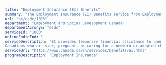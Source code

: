 ```yaml
---
title: "Employment Insurance (EI) Benefits"
summary: "The Employment Insurance (EI) Benefits service from Employment and Social Development Canada is not available end-to-end online, according to the GC Service Inventory."
url: "gc/esdc/1003"
department: "Employment and Social Development Canada"
departmentAcronym: "esdc"
serviceId: "1003"
onlineEndtoEnd: 0
serviceDescription: "EI provides temporary financial assistance to unemployed Canadians who have lost their job through no fault of their own, while they look for work or upgrade their skills.
Canadians who are sick, pregnant, or caring for a newborn or adopted child, as well as those who must care for a family member who is seriously ill with a significant risk of death or who must provide care or support to their critically ill or injured child  family member may also be assisted by EI. The program also allows for self-employed individuals to register into it for access to EI special benefits (sickness, maternity, parental, compassionate care and parents of critically ill children family caregiver benefits)."
serviceUrl: "https://www.canada.ca/en/services/benefits/ei.html"
programDescription: "Employment Insurance"
---
```

